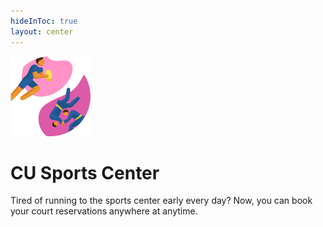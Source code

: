 ```yaml
---
hideInToc: true
layout: center
---
```


<div class="grid grid-cols-3 gap-2">
  <div class="justify-self-center">
    <a href="https://book.cusc.chula.ac.th">
        <img src="https://github.com/thinc-org/.github/raw/master/profile/assets/cusc-logo.png">
    </a>
  </div>

  <div class="col-span-2">
    <h1 class="font-bold">CU Sports Center</h1>
    <p>
      Tired of running to the sports center early every day? Now, you can book your court reservations anywhere at anytime.
    </p>
  </div>
</div>